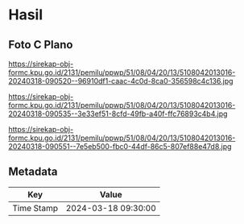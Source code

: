 # Hasil

## Foto C Plano

https://sirekap-obj-formc.kpu.go.id/2131/pemilu/ppwp/51/08/04/20/13/5108042013016-20240318-090520--96910df1-caac-4c0d-8ca0-356598c4c136.jpg

https://sirekap-obj-formc.kpu.go.id/2131/pemilu/ppwp/51/08/04/20/13/5108042013016-20240318-090535--3e33ef51-8cfd-49fb-a40f-ffc76893c4b4.jpg

https://sirekap-obj-formc.kpu.go.id/2131/pemilu/ppwp/51/08/04/20/13/5108042013016-20240318-090551--7e5eb500-fbc0-44df-86c5-807ef88e47d8.jpg


## Metadata

| Key        | Value               |
| ---------- | ------------------- |
| Time Stamp | 2024-03-18 09:30:00 |



